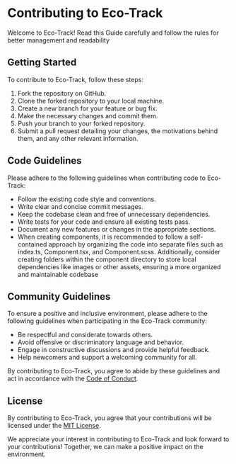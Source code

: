# Contributing to Eco-Track

Welcome to Eco-Track! Read this Guide carefully and follow the rules for better management and readability

## Getting Started

To contribute to Eco-Track, follow these steps:

1. Fork the repository on GitHub.
2. Clone the forked repository to your local machine.
3. Create a new branch for your feature or bug fix.
4. Make the necessary changes and commit them.
5. Push your branch to your forked repository.
6. Submit a pull request detailing your changes, the motivations behind them, and any other relevant information.

## Code Guidelines

Please adhere to the following guidelines when contributing code to Eco-Track:

- Follow the existing code style and conventions.
- Write clear and concise commit messages.
- Keep the codebase clean and free of unnecessary dependencies.
- Write tests for your code and ensure all existing tests pass.
- Document any new features or changes in the appropriate sections.
- When creating components, it is recommended to follow a self-contained approach by organizing the code into separate files such as index.ts, Component.tsx, and Component.scss. Additionally, consider creating folders within the component directory to store local dependencies like images or other assets, ensuring a more organized and maintainable codebase

## Community Guidelines

To ensure a positive and inclusive environment, please adhere to the following guidelines when participating in the Eco-Track community:

- Be respectful and considerate towards others.
- Avoid offensive or discriminatory language and behavior.
- Engage in constructive discussions and provide helpful feedback.
- Help newcomers and support a welcoming community for all.

By contributing to Eco-Track, you agree to abide by these guidelines and act in accordance with the [Code of Conduct](https://github.com/Project-Eco-Track/.github/blob/main/CODE_OF_CONDUCT.md).

## License

By contributing to Eco-Track, you agree that your contributions will be licensed under the [MIT License](https://opensource.org/licenses/MIT).

We appreciate your interest in contributing to Eco-Track and look forward to your contributions! Together, we can make a positive impact on the environment.